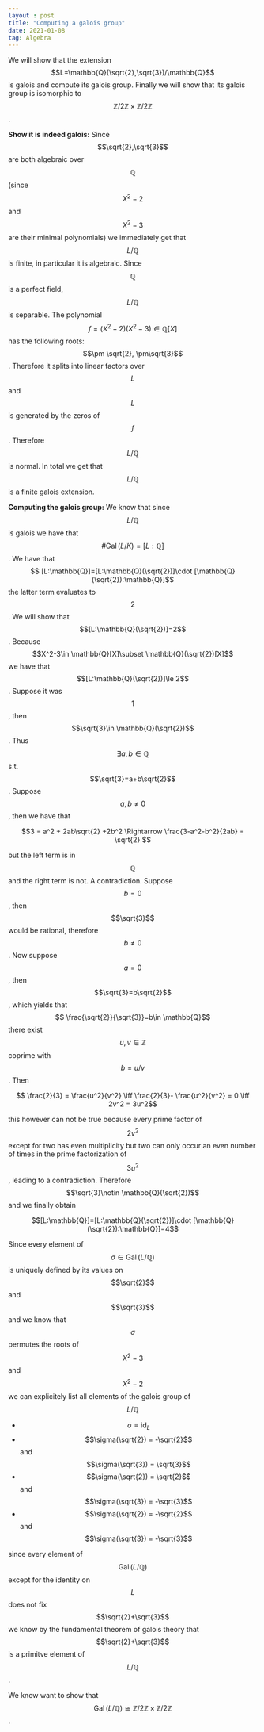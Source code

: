 ```yaml
---
layout : post
title: "Computing a galois group"
date: 2021-01-08
tag: Algebra
---
```

We will show that the extension $$L=\mathbb{Q}(\sqrt{2},\sqrt{3})/\mathbb{Q}$$ is galois and compute its galois group. Finally we will show that
its galois group is isomorphic to $$\mathbb{Z}/2\mathbb{Z}\times \mathbb{Z}/2\mathbb{Z}$$.

**Show it is indeed galois:** Since $$\sqrt{2},\sqrt{3}$$ are both algebraic over $$\mathbb{Q}$$ (since $$X^2-2$$ and $$X^2-3$$ are their minimal polynomials) we immediately get
that $$L/\mathbb{Q}$$ is finite, in particular it is algebraic. Since $$\mathbb{Q}$$ is a perfect field, $$L/\mathbb{Q}$$ is separable. The polynomial 
$$ f=(X^2-2)(X^2-3) \in \mathbb{Q}[X]$$
has the following roots: $$\pm \sqrt{2}, \pm\sqrt{3}$$. Therefore it splits into linear factors over $$L$$ and $$L$$ is generated by the zeros of $$f$$. Therefore $$L/\mathbb{Q}$$ is normal. In total we get that $$L/\mathbb{Q}$$ is a finite galois extension.    

**Computing the galois group:** We know that since $$L/\mathbb{Q}$$ is galois we have that $$\#\operatorname{Gal}(L/K)=[L:\mathbb{Q}]$$. We have that 
$$ [L:\mathbb{Q}]=[L:\mathbb{Q}(\sqrt{2})]\cdot [\mathbb{Q}(\sqrt{2}):\mathbb{Q}]$$
the latter term evaluates to $$2$$. We will show that $$[L:\mathbb{Q}(\sqrt{2})]=2$$. Because $$X^2-3\in \mathbb{Q}[X]\subset \mathbb{Q}(\sqrt{2})[X]$$ we have that $$[L:\mathbb{Q}(\sqrt{2})]\le 2$$. Suppose it was $$1$$, then $$\sqrt{3}\in \mathbb{Q}(\sqrt{2})$$. Thus $$\exists a,b\in \mathbb{Q}$$ s.t. $$\sqrt{3}=a+b\sqrt{2}$$. Suppose $$a,b\neq 0$$, then we have that

$$3 = a^2 + 2ab\sqrt{2} +2b^2 \Rightarrow \frac{3-a^2-b^2}{2ab} = \sqrt{2}  $$

but the left term is in $$\mathbb{Q}$$ and the right term is not. A contradiction. Suppose $$b =0$$, then $$\sqrt{3}$$ would be rational, therefore $$b\neq 0$$. Now suppose $$a=0$$, then $$\sqrt{3}=b\sqrt{2}$$, which yields that 
$$ \frac{\sqrt{2}}{\sqrt{3}}=b\in \mathbb{Q}$$ there exist $$u,v\in \mathbb{Z}$$ coprime with $$b=u/v$$. Then 

$$ \frac{2}{3} = \frac{u^2}{v^2} \iff \frac{2}{3}- \frac{u^2}{v^2} = 0 \iff 2v^2 = 3u^2$$ 

this however can not be true because every prime factor of $$2v^2$$ except for two has even multiplicity but two can only occur an even number of times in the prime factorization of $$3u^2$$, leading to a contradiction. Therefore $$\sqrt{3}\notin \mathbb{Q}(\sqrt{2})$$ and we finally obtain 

$$[L:\mathbb{Q}]=[L:\mathbb{Q}(\sqrt{2})]\cdot [\mathbb{Q}(\sqrt{2}):\mathbb{Q}]=4$$  

Since every element of $$\sigma\in\operatorname{Gal}(L/\mathbb{Q})$$ is uniquely defined by its values on $$\sqrt{2}$$ and $$\sqrt{3}$$ and we know that $$\sigma$$ permutes the roots of $$X^2-3$$ and $$X^2-2$$ we can explicitely list all elements of the galois group of $$L/\mathbb{Q}$$

* $$\sigma=\operatorname{id}_L$$ 
* $$\sigma(\sqrt{2}) = -\sqrt{2}$$ and $$\sigma(\sqrt{3}) = \sqrt{3}$$
* $$\sigma(\sqrt{2}) = \sqrt{2}$$ and $$\sigma(\sqrt{3}) = -\sqrt{3}$$
* $$\sigma(\sqrt{2}) = -\sqrt{2}$$ and $$\sigma(\sqrt{3}) = -\sqrt{3}$$

since every element of $$\operatorname{Gal}(L/\mathbb{Q})$$ except for the identity on $$L$$ does not fix $$\sqrt{2}+\sqrt{3}$$ we know by the fundamental theorem of galois theory that $$\sqrt{2}+\sqrt{3}$$ is a primitve element of $$L/\mathbb{Q}$$. 

We know want to show that $$\operatorname{Gal}(L/\mathbb{Q})\cong \mathbb{Z}/2\mathbb{Z}\times \mathbb{Z}/2\mathbb{Z}$$. 